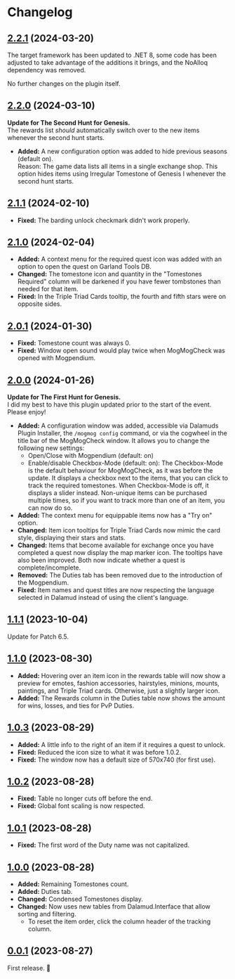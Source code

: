 # Changelog

## [2.2.1] (2024-03-20)

The target framework has been updated to .NET 8, some code has been adjusted to take advantage of the additions it brings, and the NoAlloq dependency was removed.

No further changes on the plugin itself.

## [2.2.0] (2024-03-10)

**Update for The Second Hunt for Genesis.**  
The rewards list *should* automatically switch over to the new items whenever the second hunt starts.  

- **Added:** A new configuration option was added to hide previous seasons (default on).  
  Reason: The game data lists all items in a single exchange shop. This option hides items using Irregular Tomestone of Genesis I whenever the second hunt starts.

## [2.1.1] (2024-02-10)

- **Fixed:** The barding unlock checkmark didn't work properly.

## [2.1.0] (2024-02-04)

- **Added:** A context menu for the required quest icon was added with an option to open the quest on Garland Tools DB.
- **Changed:** The tomestone icon and quantity in the "Tomestones Required" column will be darkened if you have fewer tombstones than needed for that item.
- **Fixed:** In the Triple Triad Cards tooltip, the fourth and fifth stars were on opposite sides.

## [2.0.1] (2024-01-30)

- **Fixed:** Tomestone count was always 0.
- **Fixed:** Window open sound would play twice when MogMogCheck was opened with Mogpendium.

## [2.0.0] (2024-01-26)

**Update for The First Hunt for Genesis.**  
I did my best to have this plugin updated prior to the start of the event. Please enjoy!

- **Added:** A configuration window was added, accessible via Dalamuds Plugin Installer, the `/mogmog config` command, or via the cogwheel in the title bar of the MogMogCheck window. It allows you to change the following new settings:
  - Open/Close with Mogpendium (default: on)
  - Enable/disable Checkbox-Mode (default: on): The Checkbox-Mode is the default behaviour for MogMogCheck, as it was before the update. It displays a checkbox next to the items, that you can click to track the required tomestones. When Checkbox-Mode is off, it displays a slider instead. Non-unique items can be purchased multiple times, so if you want to track more than one of an item, you can now do so.
- **Added:** The context menu for equippable items now has a "Try on" option.
- **Changed:** Item icon tooltips for Triple Triad Cards now mimic the card style, displaying their stars and stats.
- **Changed:** Items that become available for exchange once you have completed a quest now display the map marker icon. The tooltips have also been improved. Both now indicate whether a quest is complete/incomplete.
- **Removed:** The Duties tab has been removed due to the introduction of the Mogpendium.
- **Fixed:** Item names and quest titles are now respecting the language selected in Dalamud instead of using the client's language.

## [1.1.1] (2023-10-04)

Update for Patch 6.5.

## [1.1.0] (2023-08-30)

- **Added:** Hovering over an item icon in the rewards table will now show a preview for emotes, fashion accessories, hairstyles, minions, mounts, paintings, and Triple Triad cards. Otherwise, just a slightly larger icon.
- **Added:** The Rewards column in the Duties table now shows the amount for wins, losses, and ties for PvP Duties.

## [1.0.3] (2023-08-29)

- **Added:** A little info to the right of an item if it requires a quest to unlock.
- **Fixed:** Reduced the icon size to what it was before 1.0.2.
- **Fixed:** The window now has a default size of 570x740 (for first use).

## [1.0.2] (2023-08-28)

- **Fixed:** Table no longer cuts off before the end.
- **Fixed:** Global font scaling is now respected.

## [1.0.1] (2023-08-28)

- **Fixed:** The first word of the Duty name was not capitalized.

## [1.0.0] (2023-08-28)

- **Added:** Remaining Tomestones count.
- **Added:** Duties tab.
- **Changed:** Condensed Tomestones display.
- **Changed:** Now uses new tables from Dalamud.Interface that allow sorting and filtering.
  - To reset the item order, click the column header of the tracking column.

## [0.0.1] (2023-08-27)

First release. 🥳

[Unreleased]: https://github.com/Haselnussbomber/MogMogCheck/compare/main...dev
[2.2.1]: https://github.com/Haselnussbomber/MogMogCheck/compare/v2.2.0...v2.2.1
[2.2.0]: https://github.com/Haselnussbomber/MogMogCheck/compare/v2.1.1...v2.2.0
[2.1.1]: https://github.com/Haselnussbomber/MogMogCheck/compare/v2.1.0...v2.1.1
[2.1.0]: https://github.com/Haselnussbomber/MogMogCheck/compare/v2.0.1...v2.1.0
[2.0.1]: https://github.com/Haselnussbomber/MogMogCheck/compare/v2.0.0...v2.0.1
[2.0.0]: https://github.com/Haselnussbomber/MogMogCheck/compare/v1.1.1...v2.0.0
[1.1.1]: https://github.com/Haselnussbomber/MogMogCheck/compare/v1.1.0...v1.1.1
[1.1.0]: https://github.com/Haselnussbomber/MogMogCheck/compare/v1.0.3...v1.1.0
[1.0.3]: https://github.com/Haselnussbomber/MogMogCheck/compare/v1.0.2...v1.0.3
[1.0.2]: https://github.com/Haselnussbomber/MogMogCheck/compare/v1.0.1...v1.0.2
[1.0.1]: https://github.com/Haselnussbomber/MogMogCheck/compare/v1.0.0...v1.0.1
[1.0.0]: https://github.com/Haselnussbomber/MogMogCheck/compare/v0.0.1...v1.0.0
[0.0.1]: https://github.com/Haselnussbomber/MogMogCheck/commit/9c91ac6
